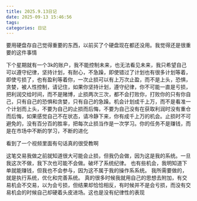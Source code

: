 ```yaml
---
title: 2025.9.13日记
date: 2025-09-13 15:46:56
tags:
categories: 日记
---
```

要用硬盘存自己觉得重要的东西，以前买了个硬盘现在都还没用。我觉得还是很重要的这件事情

下个星期就有一个3k的账户，我不能控制未来，也无法看见未来，我只希望自己可以遵守纪律，坚持计划，有耐心，不急躁，即使错过了计划也有很多计划等着，即使亏损了，也有盈利等着你，一次止损可以有上万次止盈，而不是上头，恐惧，贪婪，被人性控制，请记住，如果你坚持计划，遵守纪律，你不可能一直是亏损，把利润交给时间，而不是赌博，止损两次三次，都不会打败你，打败你的只有你自己，只有自己的恐惧和贪婪，只有自己的急躁。机会计划成千上万，而不是看准一个计划而上头，不要为自己的止损而后悔，不要为自己没有在获取利润时没有重仓而后悔，如果感觉自己不在状态，请冷静下来，你有成千上万的机会。止损时不可避免的，没有百分百的胜率，把每次止损当作是一次学习。你的任务不是赚钱，而是在市场中不断的学习，不断的进化



看到了一个视频里面有句话真的很受教啊

这笔交易我做之前就知道很大可能会止损，但我仍会做，因为这是我的系统。一旦我这次不做，我下次也可能不会做。破坏了系统纪律。
也有些机会，我明知道下单就能赚钱，但我也不会参与，因为这不属于我的操作系系统。
我所需要做的，就是执行系统，优化和完善系统。
真的很多时候我就用自己的思想去附加，有交易机会不交易，以为会亏损，但结果却恰恰相反，有时候并不是会亏损，而没有交易机会的时候自己却硬着头皮进场。这也是没有纪律性的表现